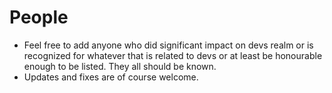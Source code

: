 # People

- Feel free to add anyone who did significant impact on devs realm or is recognized for whatever that is related to devs or at least be honourable enough to be listed. They all should be known.
- Updates and fixes are of course welcome.
